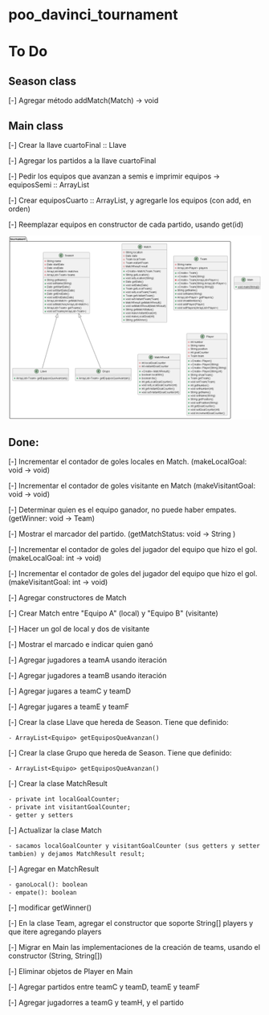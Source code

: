 # poo_davinci_tournament

# To Do

## Season class
[-] Agregar método addMatch(Match) -> void



## Main class
[-] Crear la llave cuartoFinal :: Llave

[-] Agregar los partidos a la llave cuartoFinal

[-] Pedir los equipos que avanzan a semis e imprimir equipos -> equiposSemi :: ArrayList<Team>

[-] Crear equiposCuarto :: ArrayList<Team>, y agregarle los equipos (con add, en orden)

[-] Reemplazar equipos en constructor de cada partido, usando get(id)

![class_diagram.png](class_diagram.png)



## Done:

[-] Incrementar el contador de goles locales en Match. (makeLocalGoal: void -> void)

[-] Incrementar el contador de goles visitante en Match (makeVisitantGoal: void -> void)

[-] Determinar quien es el equipo ganador, no puede haber empates. (getWinner: void -> Team)

[-] Mostrar el marcador del partido. (getMatchStatus: void -> String )

[-] Incrementar el contador de goles del jugador del equipo que hizo el gol. (makeLocalGoal: int -> void)

[-] Incrementar el contador de goles del jugador del equipo que hizo el gol. (makeVisitantGoal: int -> void)

[-] Agregar constructores de Match

[-] Crear Match entre "Equipo A" (local) y "Equipo B" (visitante)

[-] Hacer un gol de local y dos de visitante

[-] Mostrar el marcado e indicar quien ganó

[-] Agregar jugadores a teamA usando iteración

[-] Agregar jugadores a teamB usando iteración

[-] Agregar jugares a teamC y teamD

[-] Agregar jugares a teamE y teamF

[-] Crear la clase Llave que hereda de Season. Tiene que definido:

    - ArrayList<Equipo> getEquiposQueAvanzan()

[-] Crear la clase Grupo que hereda de Season. Tiene que definido:

    - ArrayList<Equipo> getEquiposQueAvanzan()

[-] Crear la clase MatchResult

    - private int localGoalCounter;
    - private int visitantGoalCounter;
    - getter y setters

[-] Actualizar la clase Match

    - sacamos localGoalCounter y visitantGoalCounter (sus getters y setter tambien) y dejamos MatchResult result;

[-] Agregar en MatchResult

    - ganoLocal(): boolean
    - empate(): boolean

[-] modificar getWinner()

[-] En la clase Team, agregar el constructor que soporte String[] players y que itere agregando players

[-] Migrar en Main las implementaciones de la creación de teams, usando el constructor (String, String[])

[-] Eliminar objetos de Player en Main

[-] Agregar partidos entre teamC y teamD, teamE y teamF

[-] Agregar jugadorres a teamG y teamH, y el partido